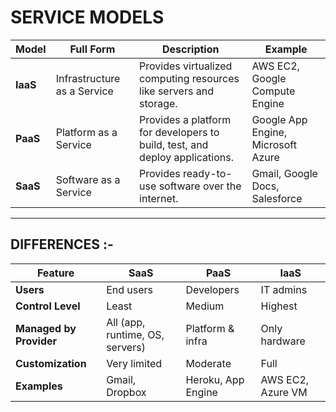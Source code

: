 # SERVICE MODELS

| Model    | Full Form                   | Description                                                                 | Example                            |
| -------- | --------------------------- | --------------------------------------------------------------------------- | ---------------------------------- |
| **IaaS** | Infrastructure as a Service | Provides virtualized computing resources like servers and storage.          | AWS EC2, Google Compute Engine     |
| **PaaS** | Platform as a Service       | Provides a platform for developers to build, test, and deploy applications. | Google App Engine, Microsoft Azure |
| **SaaS** | Software as a Service       | Provides ready-to-use software over the internet.                           | Gmail, Google Docs, Salesforce     |

---
## DIFFERENCES :-

| Feature                 | SaaS                            | PaaS               | IaaS              |
| ----------------------- | ------------------------------- | ------------------ | ----------------- |
| **Users**               | End users                       | Developers         | IT admins         |
| **Control Level**       | Least                           | Medium             | Highest           |
| **Managed by Provider** | All (app, runtime, OS, servers) | Platform & infra   | Only hardware     |
| **Customization**       | Very limited                    | Moderate           | Full              |
| **Examples**            | Gmail, Dropbox                  | Heroku, App Engine | AWS EC2, Azure VM |
